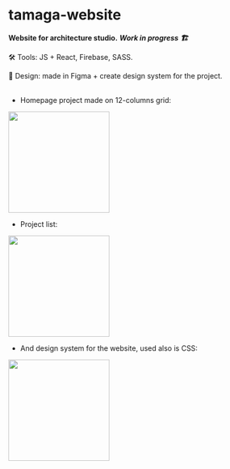 # tamaga-website

**Website for architecture studio.**  ***Work in progress 🏗***



🛠 Tools: JS + React, Firebase, SASS.

🎨 Design: made in Figma + create design system for the project.
<br/>
<br/>

* Homepage project made on 12-columns grid:

<img src="https://user-images.githubusercontent.com/98839155/200055562-8c42263f-43df-4c8e-8396-07e318a8254c.JPG" width="200" >
<br/>

* Project list:

<img src="https://user-images.githubusercontent.com/98839155/200055924-72c5b854-c164-4776-9ea8-db52d437b8fc.png" width="200" >
<br/>

* And design system for the website, used also is CSS:

<img src="https://user-images.githubusercontent.com/98839155/200056015-75044376-d5e9-4af9-bd2f-bb640681a0dc.JPG" width="200" >

